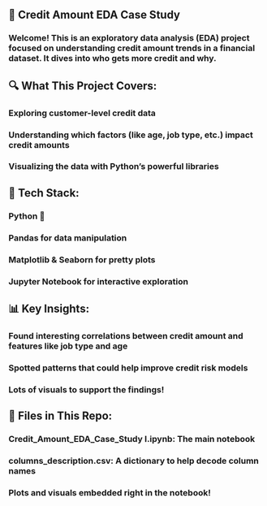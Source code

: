 ## 🏦 Credit Amount EDA Case Study
### Welcome! This is an exploratory data analysis (EDA) project focused on understanding credit amount trends in a financial dataset. It dives into who gets more credit and why.

## 🔍 What This Project Covers:
### Exploring customer-level credit data
### Understanding which factors (like age, job type, etc.) impact credit amounts
### Visualizing the data with Python’s powerful libraries

## 🧰 Tech Stack:
### Python 🐍
### Pandas for data manipulation
### Matplotlib & Seaborn for pretty plots
### Jupyter Notebook for interactive exploration

## 📊 Key Insights:
### Found interesting correlations between credit amount and features like job type and age
### Spotted patterns that could help improve credit risk models
### Lots of visuals to support the findings!

## 📁 Files in This Repo:
### Credit_Amount_EDA_Case_Study I.ipynb: The main notebook
### columns_description.csv: A dictionary to help decode column names
### Plots and visuals embedded right in the notebook!

